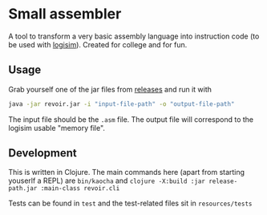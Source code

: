 # Small assembler

A tool to transform a very basic assembly language into instruction code (to be used with [logisim](https://sourceforge.net/projects/circuit/)). Created for college and for fun.

## Usage

Grab yourself one of the jar files from [releases](https://github.com/arthurbarroso/revoir/releases) and run it with

``` sh
java -jar revoir.jar -i "input-file-path" -o "output-file-path"
```
The input file should be the `.asm` file. The output file will correspond to the logisim usable "memory file".

## Development

This is written in Clojure. The main commands here (apart from starting youserlf a REPL) are `bin/kaocha` and `clojure -X:build :jar release-path.jar :main-class revoir.cli`

Tests can be found in `test` and the test-related files sit in `resources/tests`

